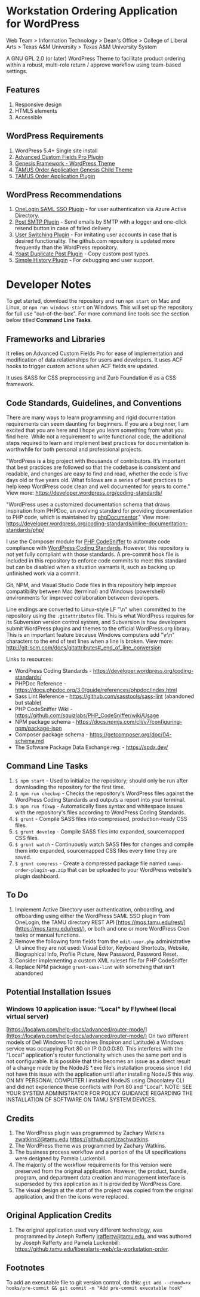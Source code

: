 # Workstation Ordering Application for WordPress

Web Team > Information Technology > Dean's Office > College of Liberal Arts > Texas A&M University > Texas A&M University System

A GNU GPL 2.0 (or later) WordPress Theme to facilitate product ordering within a robust, multi-role return / approve workflow using team-based settings.

## Features

1. Responsive design
2. HTML5 elements
3. Accessible

## WordPress Requirements

1. WordPress 5.4+ Single site install
2. [Advanced Custom Fields Pro Plugin](https://www.advancedcustomfields.com/pro/)
3. [Genesis Framework - WordPress Theme](https://www.studiopress.com/themes/genesis/)
4. [TAMUS Order Application Genesis Child Theme](https://github.com/zachwatkins/tamus-order-theme-wp)
5. [TAMUS Order Application Plugin](https://github.com/zachwatkins/tamus-order-plugin-wp)

## WordPress Recommendations

1. [OneLogin SAML SSO Plugin](https://wordpress.org/plugins/onelogin-saml-sso/) - for user authentication via Azure Active Directory.
2. [Post SMTP Plugin](https://wordpress.org/plugins/post-smtp/) - Send emails by SMTP with a logger and one-click resend button in case of failed delivery
3. [User Switching Plugin](https://github.com/johnbillion/user-switching) - For imitating user accounts in case that is desired functionality. The github.com repository is updated more frequently than the WordPress repository.
4. [Yoast Duplicate Post Plugin](https://wordpress.org/plugins/duplicate-post/) - Copy custom post types. 
5. [Simple History Plugin](https://wordpress.org/plugins/simple-history/) - For debugging and user support.

# Developer Notes

To get started, download the repository and run `npm start` on Mac and Linux, or `npm run windows-start` on Windows. This will set up the repository for full use "out-of-the-box". For more command line tools see the section below titled **Command Line Tasks**.
## Frameworks and Libraries

It relies on Advanced Custom Fields Pro for ease of implementation and modification of data relationships for users and developers. It uses ACF hooks to trigger custom actions when ACF fields are updated.

It uses SASS for CSS preprocessing and Zurb Foundation 6 as a CSS framework.

## Code Standards, Guidelines, and Conventions

There are many ways to learn programming and rigid documentation requirements can seem daunting for beginners. If you are a beginner, I am excited that you are here and I hope you learn something from what you find here. While not a requirement to write functional code, the additional steps required to learn and implement best practices for documentation is worthwhile for both personal and professional projects.

"WordPress is a big project with thousands of contributors. It’s important that best practices are followed so that the codebase is consistent and readable, and changes are easy to find and read, whether the code is five days old or five years old. What follows are a series of best practices to help keep WordPress code clean and well documented for years to come." View more: <https://developer.wordpress.org/coding-standards/>

"WordPress uses a customized documentation schema that draws inspiration from PHPDoc, an evolving standard for providing documentation to PHP code, which is maintained by [phpDocumentor](http://phpdoc.org/)." View more: <https://developer.wordpress.org/coding-standards/inline-documentation-standards/php/>

I use the Composer module for [PHP CodeSniffer](https://github.com/squizlabs/PHP_CodeSniffer/) to automate code compliance with [WordPress Coding Standards](https://developer.wordpress.org/coding-standards/wordpress-coding-standards/). However, this repository is not yet fully compliant with those standards. A pre-commit hook file is included in this repository to enforce code commits to meet this standard but can be disabled when a situation warrants it, such as backing up unfinished work via a commit.

Git, NPM, and Visual Studio Code files in this repository help improve compatibility between Mac (terminal) and Windows (powershell) environments for improved collaboration between developers.

Line endings are converted to Linux-style LF "\n" when committed to the repository using the `.gitattributes` file. This is what WordPress requires for its Subversion version control system, and Subversion is how developers submit WordPress plugins and themes to the official WordPress.org library. This is an important feature because Windows computers add "\r\n" characters to the end of text lines when a line is broken. View more: http://git-scm.com/docs/gitattributes#_end_of_line_conversion

Links to resources:

* WordPress Coding Standards - <https://developer.wordpress.org/coding-standards/>
* PHPDoc Reference - <https://docs.phpdoc.org/3.0/guide/references/phpdoc/index.html>
* Sass Lint Reference - <https://github.com/sasstools/sass-lint> (abandoned but stable)
* PHP CodeSniffer Wiki - <https://github.com/squizlabs/PHP_CodeSniffer/wiki/Usage>
* NPM package schema - <https://docs.npmjs.com/cli/v7/configuring-npm/package-json>
* Composer package schema - <https://getcomposer.org/doc/04-schema.md>
* The Software Package Data Exchange:reg: - <https://spdx.dev/>

## Command Line Tasks

1. `$ npm start` - Used to initialize the repository; should only be run after downloading the repository for the first time.
2. `$ npm run checkwp` - Checks the repository's WordPress files against the WordPress Coding Standards and outputs a report into your terminal.
3. `$ npm run fixwp` - Automatically fixes syntax and whitespace issues with the repository's files according to WordPress Coding Standards.
4. `$ grunt` - Compile SASS files into compressed, production-ready CSS files.
5. `$ grunt develop` - Compile SASS files into expanded, sourcemapped CSS files.
6. `$ grunt watch` - Continuously watch SASS files for changes and compile them into expanded, sourcemapped CSS files every time they are saved.
7. `$ grunt compress` - Create a compressed package file named `tamus-order-plugin-wp.zip` that can be uploaded to your WordPress website's plugin dashboard.

## To Do

1. Implement Active Directory user authentication, onboarding, and offboarding using either the WordPress SAML SSO plugin from OneLogin, the TAMU directory REST API [https://mqs.tamu.edu/rest/](https://mqs.tamu.edu/rest/), or both and one or more WordPress Cron tasks or manual functions.
2. Remove the following form fields from the `edit-user.php` administrative UI since they are not used: Visual Editor, Keyboard Shortcuts, Website, Biographical Info, Profile Picture, New Password, Password Reset.
3. Consider implementing a custom XML ruleset file for PHP CodeSniffer
4. Replace NPM package `grunt-sass-lint` with something that isn't abandoned

## Potential Installation Issues

### Windows 10 application issue: "Local" by Flywheel (local virtual server)

[https://localwp.com/help-docs/advanced/router-mode/](https://localwp.com/help-docs/advanced/router-mode/)
On two different models of Dell Windows 10 machines (Inspiron and Latitude) a Windows service was occupying Port 80 on IP 0.0.0.0:80. This interferes with the "Local" application's router functionality which uses the same port and is not configurable. It is possible that this becomes an issue as a direct result of a change made by the NodeJS *.exe file's installation process since I did not have this issue with the application until after installing NodeJS this way. ON MY PERSONAL COMPUTER I installed NodeJS using Chocolatey CLI and did not experience these conflicts with Port 80 and "Local". NOTE: SEE YOUR SYSTEM ADMINISTRATOR FOR POLICY GUIDANCE REGARDING THE INSTALLATION OF SOFTWARE ON TAMU SYSTEM DEVICES.

## Credits

1. The WordPress plugin was programmed by Zachary Watkins <zwatkins2@tamu.edu> <https://github.com/zachwatkins>.
2. The WordPress theme was programmed by Zachary Watkins.
3. The business process workflow and a portion of the UI specifications were designed by Pamela Luckenbill.
4. The majority of the workflow requirements for this version were preserved from the original application. However, the product, bundle, program, and department data creation and management interface is superseded by this application as it is provided by WordPress Core.
5. The visual design at the start of the project was copied from the original application, and then the icons were replaced.

## Original Application Credits

1. The original application used very different technology, was programmed by Joseph Rafferty <jrafferty@tamu.edu>, and was authored by Joseph Rafferty and Pamela Luckenbill: <https://github.tamu.edu/liberalarts-web/cla-workstation-order>.

## Footnotes

To add an executable file to git version control, do this: `git add --chmod=+x hooks/pre-commit && git commit -m "Add pre-commit executable hook"`